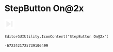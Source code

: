 # StepButton On@2x
![](/img/StepButton%20On@2x.png)

``` CSharp
EditorGUIUtility.IconContent("StepButton On@2x")
```
```
-6722421725739106499
```
